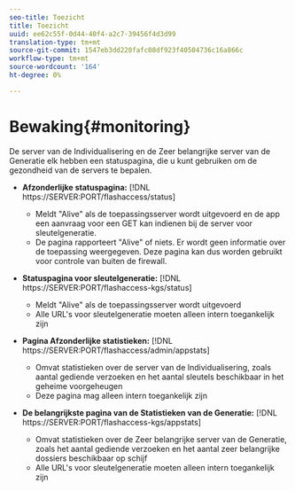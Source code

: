 ```yaml
---
seo-title: Toezicht
title: Toezicht
uuid: ee62c55f-0d44-40f4-a2c7-39456f4d3d99
translation-type: tm+mt
source-git-commit: 1547eb3dd220fafc08df923f40504736c16a866c
workflow-type: tm+mt
source-wordcount: '164'
ht-degree: 0%

---
```



# Bewaking{#monitoring}

De server van de Individualisering en de Zeer belangrijke server van de Generatie elk hebben een statuspagina, die u kunt gebruiken om de gezondheid van de servers te bepalen.

* **Afzonderlijke statuspagina:** [!DNL https://SERVER:PORT/flashaccess/status]

   * Meldt &quot;Alive&quot; als de toepassingsserver wordt uitgevoerd en de app een aanvraag voor een GET kan indienen bij de server voor sleutelgeneratie.
   * De pagina rapporteert &quot;Alive&quot; of niets. Er wordt geen informatie over de toepassing weergegeven. Deze pagina kan dus worden gebruikt voor controle van buiten de firewall.

* **Statuspagina voor sleutelgeneratie:** [!DNL https://SERVER:PORT/flashaccess-kgs/status]

   * Meldt &quot;Alive&quot; als de toepassingsserver wordt uitgevoerd
   * Alle URL&#39;s voor sleutelgeneratie moeten alleen intern toegankelijk zijn

* **Pagina Afzonderlijke statistieken:** [!DNL https://SERVER:PORT/flashaccess/admin/appstats]

   * Omvat statistieken over de server van de Individualisering, zoals aantal gediende verzoeken en het aantal sleutels beschikbaar in het geheime voorgeheugen
   * Deze pagina mag alleen intern toegankelijk zijn

* **De belangrijkste pagina van de Statistieken van de Generatie:** [!DNL https://SERVER:PORT/flashaccess-kgs/appstats]

   * Omvat statistieken over de Zeer belangrijke server van de Generatie, zoals het aantal gediende verzoeken en het aantal zeer belangrijke dossiers beschikbaar op schijf
   * Alle URL&#39;s voor sleutelgeneratie moeten alleen intern toegankelijk zijn


